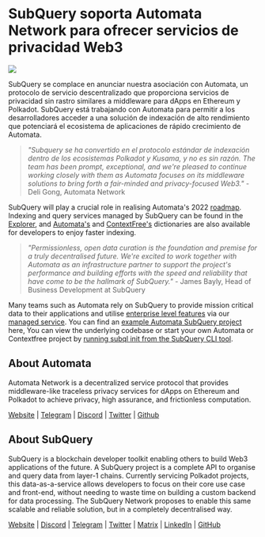 # SubQuery soporta Automata Network para ofrecer servicios de privacidad Web3

![](https://miro.medium.com/max/1400/0*XWP1ZY08LRe-eupF)

SubQuery se complace en anunciar nuestra asociación con Automata, un protocolo de servicio descentralizado que proporciona servicios de privacidad sin rastro similares a middleware para dApps en Ethereum y Polkadot. SubQuery está trabajando con Automata para permitir a los desarrolladores acceder a una solución de indexación de alto rendimiento que potenciará el ecosistema de aplicaciones de rápido crecimiento de Automata.

> _"Subquery se ha convertido en el protocolo estándar de indexación dentro de los ecosistemas Polkadot y Kusama, y no es sin razón. The team has been prompt, exceptional, and we're pleased to continue working closely with them as Automata focuses on its middleware solutions to bring forth a fair-minded and privacy-focused Web3."_ - Deli Gong, Automata Network

SubQuery will play a crucial role in realising Automata's 2022 [roadmap](https://medium.com/atanetwork/automata-network-2022-in-sight-805871cff6c0). Indexing and query services managed by SubQuery can be found in the [Explorer](https://explorer.subquery.network/), and [Automata's](https://explorer.subquery.network/subquery/subquery/automata-dictionary) and [ContextFree's](https://explorer.subquery.network/subquery/subquery/contextfree-dictionary) dictionaries are also available for developers to enjoy faster indexing.

> _"Permissionless, open data curation is the foundation and premise for a truly decentralised future. We're excited to work together with Automata as an infrastructure partner to support the project's performance and building efforts with the speed and reliability that have come to be the hallmark of SubQuery."_ - James Bayly, Head of Business Development at SubQuery

Many teams such as Automata rely on SubQuery to provide mission critical data to their applications and utilise [enterprise level features](../blogs/20211228-enterprise-hosted.md) via our [managed service](https://project.subquery.network/). You can find an [example Automata SubQuery project](https://github.com/subquery/automata-subql-starter) here, You can view the underlying codebase or start your own Automata or Contextfree project by [running subql init from the SubQuery CLI tool](https://doc.subquery.network/create/introduction/).

## About Automata

Automata Network is a decentralized service protocol that provides middleware-like traceless privacy services for dApps on Ethereum and Polkadot to achieve privacy, high assurance, and frictionless computation.

[Website](https://ata.network/) | [Telegram](http://xata.to/telegram) | [Discord](http://xata.to/discord) | [Twitter](http://xata.to/twitter) | [Github](http://xata.to/github)

## About SubQuery

SubQuery is a blockchain developer toolkit enabling others to build Web3 applications of the future. A SubQuery project is a complete API to organise and query data from layer-1 chains. Currently servicing Polkadot projects, this data-as-a-service allows developers to focus on their core use case and front-end, without needing to waste time on building a custom backend for data processing. The SubQuery Network proposes to enable this same scalable and reliable solution, but in a completely decentralised way.

[Website](https://subquery.network/) | [Discord](https://discord.com/invite/78zg8aBSMG) | [Telegram](https://t.me/subquerynetwork) | [Twitter](https://twitter.com/subquerynetwork) | [Matrix](https://matrix.to/#/#subquery:matrix.org) | [LinkedIn](https://www.linkedin.com/company/subquery) | [GitHub](https://github.com/subquery)

